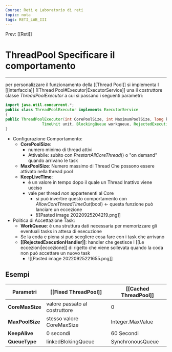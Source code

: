 ```yaml
---
Course: Reti e Laboratorio di reti
topic: nota
tags: RETI_LAB_III
---
```


Prev: [[Reti]]

# ThreadPool Specificare il comportamento
---
per personalizzare il funzionamento della [[Thread Pool]] si implementa l [[interfaccia]] [[Thread Pool#Executor|ExecutorService]] una il costruttore classe _ThreadPoolExecutor_ a cui si passano i seguenti parametri:
```java
import java.util.concurrent.*;
public class ThreadPoolExecutor implements ExecutorService 
{
public ThreadPoolExecutor(int CorePoolSize, int MaximumPoolSize, long keepAliveTime,
				TimeUnit unit, BlockingQueue workqueue, RejectedExecutionHandler handler)
}
```
- Configurazione Comportamento:
	- __CorePoolSize__:
		- numero minimo di thread attivi 
		- Attivabile: subito con _PrestartAllCoreThread_() o "on demand" quando arrivano le task
	- __MaxPoolSize__: Numero massimo di Thread Che possono essere attivato nella thread pool
	- __KeepLiveTIme__: 
		- é un valore in tempo dopo il quale un Thread Inattivo viene ucciso
		- vale per thread _non_ appartenenti al Core
			- si può invertire questo comportamento con _AllowCoreThreadTimeOut_(bool) <- questa funzione può lanciare un eccezione
			- ![[Pasted image 20220925204219.png]]
- Politica di Accettazione Task:
	- __WorkQueue__: è una struttura dati necessaria per memorizzare gli eventuali tasks in attesa di esecuzione
	-  Se la coda e piena si può scegliere cosa fare con i task che arrivano 
	- __[[RejectedExecutionHandler]]__: handler che gestisce l [[Le eccezioni|eccezione]] di rigetto che viene sollevata quando la coda non può accettare un nuovo task 
		- ![[Pasted image 20220925221655.png]]
	



## Esempi

| __Parametri__   | __[[Fixed ThreadPool]]__          | __[[Cached ThreadPool]]__ |
| ----------- | ----------------------------- | --------------------- |
| __CoreMaxSize__ | valore passato al costruttore | 0                     |
| __MaxPoolSize__ | stesso valore CoreMaxSize     | Integer.MaxValue      |
| __KeepAlive__   | 0 secondi                     | 60 Secondi            |
| __QueueType__   | linkedBlokingQueue            | SynchronousQueue      | 

